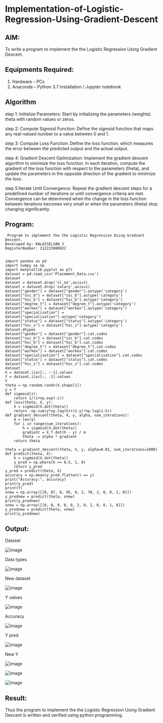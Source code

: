 # Implementation-of-Logistic-Regression-Using-Gradient-Descent

## AIM:
To write a program to implement the the Logistic Regression Using Gradient Descent.

## Equipments Required:
1. Hardware – PCs
2. Anaconda – Python 3.7 Installation / Jupyter notebook

## Algorithm
step 1: Initialize Parameters: Start by initializing the parameters (weights) theta with random values or zeros.

step 2:  Compute Sigmoid Function: Define the sigmoid function that maps any real-valued number to a value between 0 and 1.

step 3:  Compute Loss Function: Define the loss function, which measures the error between the predicted output and the actual output.

step 4: Gradient Descent Optimization: Implement the gradient descent algorithm to minimize the loss function. In each iteration, compute the gradient of the loss function with respect to the parameters (theta), and update the parameters in the opposite direction of the gradient to minimize the loss.

step 5:Iterate Until Convergence: Repeat the gradient descent steps for a predefined number of iterations or until convergence criteria are met. Convergence can be determined when the change in the loss function between iterations becomes very small or when the parameters (theta) stop changing significantly.

## Program:
```
 Program to implement the the Logistic Regression Using Gradient Descent.
Developed by: KALAISELVAN J
RegisterNumber: 212223080022
```
```

import pandas as pd
import numpy as np
import matplotlib.pyplot as plt
dataset = pd.read_csv('Placement_Data.csv')
dataset
dataset = dataset.drop('sl_no',axis=1)
dataset = dataset.drop('salary',axis=1)
dataset["gender"] = dataset["gender"].astype('category')
dataset["ssc_b"] = dataset["ssc_b"].astype('category')
dataset["hsc_b"] = dataset["hsc_b"].astype('category')
dataset["degree_t"] = dataset["degree_t"].astype('category')
dataset["workex"] = dataset["workex"].astype('category')
dataset["specialisation"] = dataset["specialisation"].astype('category')
dataset["status"] = dataset["status"].astype('category')
dataset["hsc_s"] = dataset["hsc_s"].astype('category')
dataset.dtypes
dataset["gender"] = dataset["gender"].cat.codes
dataset["ssc_b"] = dataset["ssc_b"].cat.codes
dataset["hsc_b"] = dataset["hsc_b"].cat.codes
dataset["degree_t"] = dataset["degree_t"].cat.codes
dataset["workex"] = dataset["workex"].cat.codes
dataset["specialisation"] = dataset["specialisation"].cat.codes
dataset["status"] = dataset["status"].cat.codes
dataset["hsc_s"] = dataset["hsc_s"].cat.codes
dataset
X = dataset.iloc[:, :-1].values
Y = dataset.iloc[:, -1].values
Y
theta = np.random.randn(X.shape[1])
y = Y
def sigmoid(z):
    return 1/(1+np.exp(-z))
def loss(theta, X, y):
    h = sigmoid(X.dot(theta))
    return -np.sum(y*np.log(h)+(1-y)*np.log(1-h))
def gradient_descent(theta, X, y, alpha, num_iterations):
    m = len(y)
    for i in range(num_iterations):
        h = sigmoid(X.dot(theta))
        gradient = X.T.dot(h - y) / m
        theta -= alpha * gradient
    return theta

theta = gradient_descent(theta, X, y, alpha=0.01, num_iterations=1000)
def predict(theta, X):
    h = sigmoid(X.dot(theta))
    y_pred = np.where(h >= 0.5, 1, 0)
    return y_pred
y_pred = predict(theta, X)
accuracy = np.mean(y_pred.flatten() == y)
print("Accuracy:", accuracy)
print(y_pred)
print(Y)
xnew = np.array([[0, 87, 0, 95, 0, 2, 78, 2, 0, 0, 1, 0]])
y_prednew = predict(theta, xnew)
print(y_prednew)
xnew = np.array([[0, 0, 0, 0, 0, 2, 8, 2, 0, 0, 1, 0]])
y_prednew = predict(theta, xnew)
print(y_prednew)
```

## Output:

Dataset

![image](https://github.com/preethi2831/-Implementation-of-Logistic-Regression-Using-Gradient-Descent/assets/155142246/5bfd1bab-c917-439a-b704-ccc834b3c6bb)


Data types

![image](https://github.com/preethi2831/-Implementation-of-Logistic-Regression-Using-Gradient-Descent/assets/155142246/673238d6-78f7-4f11-ae12-7a4d37373d34)

New dataset

![image](https://github.com/preethi2831/-Implementation-of-Logistic-Regression-Using-Gradient-Descent/assets/155142246/2f3befdc-e483-4622-b528-d094fd91bcf4)

Y values

![image](https://github.com/preethi2831/-Implementation-of-Logistic-Regression-Using-Gradient-Descent/assets/155142246/62bcf3a1-a6d6-4105-852d-31b05f5cab2d)

Accuracy

![image](https://github.com/preethi2831/-Implementation-of-Logistic-Regression-Using-Gradient-Descent/assets/155142246/4b336b75-ee0a-488d-898a-ec7c66288674)


Y pred

![image](https://github.com/preethi2831/-Implementation-of-Logistic-Regression-Using-Gradient-Descent/assets/155142246/ede9b220-c365-4f22-914c-5d0b62c1c720)

New Y

![image](https://github.com/preethi2831/-Implementation-of-Logistic-Regression-Using-Gradient-Descent/assets/155142246/ea7536cc-4ec7-443b-8c69-82a311110908)

![image](https://github.com/preethi2831/-Implementation-of-Logistic-Regression-Using-Gradient-Descent/assets/155142246/a1e09cc3-458a-45a3-ba60-deaf87e554e8)

![image](https://github.com/preethi2831/-Implementation-of-Logistic-Regression-Using-Gradient-Descent/assets/155142246/e5795b77-f293-4244-b6aa-40a4414635cc)


## Result:
Thus the program to implement the the Logistic Regression Using Gradient Descent is written and verified using python programming.

